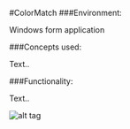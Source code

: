 #ColorMatch
###Environment:

Windows form application

###Concepts used:

Text..

###Functionality:

Text..


![alt tag](https://raw.github.com/andrewjhinger/ColorMatch/master/Capture.JPG)
